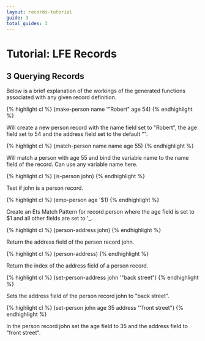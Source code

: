 ```yaml
---
layout: records-tutorial
guide: 3
total_guides: 3
---
```

# Tutorial: LFE Records

## 3 Querying Records

Below is a brief explanation of the workings of the generated
functions associated with any given record definition.

{% highlight cl %}
(make-person name '"Robert" age 54)
{% endhighlight %}

Will create a new person record with the name field set to "Robert",
the age field set to 54 and the address field set to the default "".

{% highlight cl %}
(match-person name name age 55)
{% endhighlight %}

Will match a person with age 55 and bind the variable name to the name
field of the record. Can use any variable name here.

{% highlight cl %}
(is-person john)
{% endhighlight %}

Test if john is a person record.

{% highlight cl %}
(emp-person age '$1)
{% endhighlight %}

Create an Ets Match Pattern for record person where the age field is
set to $1 and all other fields are set to '_.

{% highlight cl %}
(person-address john)
{% endhighlight %}

Return the address field of the person record john.

{% highlight cl %}
(person-address)
{% endhighlight %}

Return the index of the address field of a person record.

{% highlight cl %}
(set-person-address john '"back street")
{% endhighlight %}

Sets the address field of the person record john to "back street".

{% highlight cl %}
(set-person john age 35 address '"front street")
{% endhighlight %}

In the person record john set the age field to 35 and the address
field to "front street".
